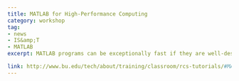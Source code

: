 ```yaml
---
title: MATLAB for High-Performance Computing
category: workshop
tag: 
- news
- IS&amp;T
- MATLAB
excerpt: MATLAB programs can be exceptionally fast if they are well-designed, and painfully slow if not. Fortunately, it does not take a professional programmer to write an efficient MATLAB program or to take advantage of multi-core processors and computer clusters. This tutorial will introduce (1) using MATLAB on the BU SCC, and (2) optimizing MATLAB codes. The first part will cover how to use the MATLAB platform remotely and how submitting batch jobs for MATLAB works. In the second part, some useful skills for removing unnecessary computation and optimizing memory usage will be introduced. The skills you learn should enable you to solve bigger problems faster using MATLAB.

link: http://www.bu.edu/tech/about/training/classroom/rcs-tutorials/#MATLAB_HPC
---
```

